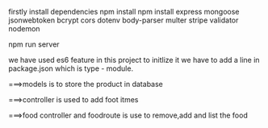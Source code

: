 firstly install dependencies
npm install npm install express mongoose jsonwebtoken bcrypt cors dotenv body-parser multer stripe validator nodemon

npm run server 

we have used es6 feature in this project
 to initlize it we have to add a line in package.json  which is type - module.

 ===>models is to store the product in database

===>controller is used to add foot itmes

===>food controller and foodroute is use to remove,add and list the food  